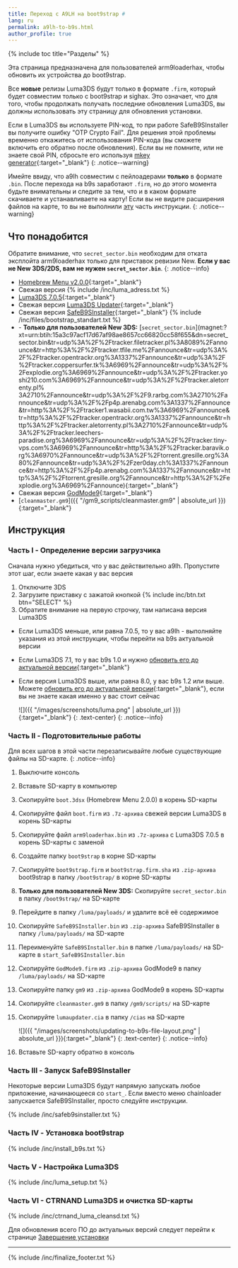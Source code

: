 ```yaml
---
title: Переход с A9LH на boot9strap #
lang: ru
permalink: a9lh-to-b9s.html
author_profile: true
---
```

{% include toc title="Разделы" %}

Эта страница предназначена для пользователей arm9loaderhax, чтобы обновить их устройства до boot9strap.

Все **новые** релизы Luma3DS будут только в формате `.firm`, который будет совместим только с boot9strap и sighax. Это означает, что для того, чтобы продолжать получать последние обновления Luma3DS, вы должны использовать эту страницу для обновления установки.

Если в Luma3DS вы используете PIN-код, то при работе SafeB9SInstaller вы получите ошибку "OTP Crypto Fail". Для решения этой проблемы временно откажитесь от использования PIN-кода (вы сможете включить его обратно после обновления). Если вы не помните, или не знаете свой PIN, сбросьте его используя [mkey generator](https://mkey.salthax.org/){:target="_blank"}
{: .notice--warning}

Имейте ввиду, что a9lh совместим с пейлоадерами **только** в формате `.bin`. После перехода на b9s заработают `.firm`, но до этого момента будьте внимательны и следите за тем, что и в каком формате скачиваете и устанавливаете на карту! Если вы не видите расширения файлов на карте, то вы не выполнили [эту](file-extensions-windows) часть инструкции. 
{: .notice--warning}

## Что понадобится

Обратите внимание, что `secret_sector.bin` необходим для отката эксплойта arm9loaderhax только для приставок ревизии New. **Если у вас не New 3DS/2DS, вам не нужен `secret_sector.bin`**.
{: .notice--info}

* [Homebrew Menu v2.0.0](https://github.com/fincs/new-hbmenu/releases/latest){:target="_blank"}
* Свежая версия {% include /inc/luma_adress.txt %}
* [Luma3DS 7.0.5](https://github.com/AuroraWright/Luma3DS/releases/tag/v7.0.5){:target="_blank"}
* Свежая версия [Luma3DS Updater](https://github.com/KunoichiZ/lumaupdate/releases/latest){:target="_blank"}
* Свежая версия [SafeB9SInstaller](https://github.com/d0k3/SafeB9SInstaller/releases/latest){:target="_blank"}
{% include /inc/files/bootstrap_standart.txt %}
* <i class="fa fa-magnet" aria-hidden="true" title="Это magnet-ссылка. Воспользуйтесь торрент-клиентом, чтобы скачать этот файл."></i> - **Только для пользователей New 3DS:** [`secret_sector.bin`](magnet:?xt=urn:btih:15a3c97acf17d67af98ae8657cc66820cc58f655&dn=secret_sector.bin&tr=udp%3A%2F%2Ftracker.filetracker.pl%3A8089%2Fannounce&tr=http%3A%2F%2Ftracker.tfile.me%2Fannounce&tr=udp%3A%2F%2Ftracker.opentrackr.org%3A1337%2Fannounce&tr=udp%3A%2F%2Ftracker.coppersurfer.tk%3A6969%2Fannounce&tr=udp%3A%2F%2Fexplodie.org%3A6969%2Fannounce&tr=udp%3A%2F%2Ftracker.yoshi210.com%3A6969%2Fannounce&tr=udp%3A%2F%2Ftracker.aletorrenty.pl% 3A2710%2Fannounce&tr=udp%3A%2F%2F9.rarbg.com%3A2710%2Fannounce&tr=udp%3A%2F%2Fp4p.arenabg.com%3A1337%2Fannounce&tr=http%3A%2F%2Ftracker1.wasabii.com.tw%3A6969%2Fannounce&tr=http%3A%2F%2Ftracker.opentrackr.org%3A1337%2Fannounce&tr=http%3A%2F%2Ftracker.aletorrenty.pl%3A2710%2Fannounce&tr=udp%3A%2F%2Ftracker.leechers-paradise.org%3A6969%2Fannounce&tr=udp%3A%2F%2Ftracker.tiny-vps.com%3A6969%2Fannounce&tr=http%3A%2F%2Ftracker.baravik.org%3A6970%2Fannounce&tr=udp%3A%2F%2Ftorrent.gresille.org%3A80%2Fannounce&tr=udp%3A%2F%2Fzer0day.ch%3A1337%2Fannounce&tr=http%3A%2F%2Fp4p.arenabg.com%3A1337%2Fannounce&tr=http%3A%2F%2Ftorrent.gresille.org%2Fannounce&tr=http%3A%2F%2Fexplodie.org%3A6969%2Fannounce){:target="_blank"}
* Свежая версия [GodMode9](https://github.com/d0k3/GodMode9/releases/latest){:target="_blank"}
* [`cleanmaster.gm9`]({{ "/gm9_scripts/cleanmaster.gm9" | absolute_url }}){:target="_blank"}

## Инструкция

### Часть I - Определение версии загрузчика 

Сначала нужно убедиться, что у вас действительно a9lh. Пропустите этот шаг, если знаете какая у вас версия 

1. Отключите 3DS
1. Загрузите приставку с зажатой кнопкой {% include inc/btn.txt btn="SELECT" %}
1. Обратите внимание на первую строчку, там написана версия Luma3DS
  + Если Luma3DS меньше, или равна 7.0.5, то у вас a9lh - выполняйте указания из этой инструкции, чтобы перейти на b9s актуальной версии
  + Если Luma3DS 7.1, то у вас b9s 1.0 и нужно [обновить его до актуальной версии](updating-b9s){:target="_blank"}
  + Если версия Luma3DS выше, или равна 8.0, у вас b9s 1.2 или выше. Можете [обновить его до актуальной версии](updating-b9s){:target="_blank"}, если вы не знаете какая именно у вас стоит сейчас

    ![]({{ "/images/screenshots/luma.png" | absolute_url }}){:target="_blank"}
	{: .text-center}
    {: .notice--info}

### Часть II - Подготовительные работы

Для всех шагов в этой части перезаписывайте любые существующие файлы на SD-карте.
{: .notice--info}

1. Выключите консоль
1. Вставьте SD-карту в компьютер
1. Скопируйте `boot.3dsx` (Homebrew Menu 2.0.0) в корень SD-карты
1. Скопируйте файл `boot.firm` из `.7z-архива` свежей версии Luma3DS в корень SD-карты
1. Скопируйте файл `arm9loaderhax.bin` из `.7z-архива` с  Luma3DS 7.0.5 в корень SD-карты с заменой
1. Создайте папку `boot9strap` в корне SD-карты
1. Скопируйте `boot9strap.firm` и `boot9strap.firm.sha` из `.zip-архива` boot9strap в папку `/boot9strap/` в корне SD-карты
1. **Только для пользователей New 3DS:** Скопируйте `secret_sector.bin` в папку `/boot9strap/` на SD-карте
1. Перейдите в папку `/luma/payloads/` и удалите всё её содержимое
1. Скопируйте `SafeB9SInstaller.bin` из `.zip-архива` SafeB9SInstaller в папку `/luma/payloads/` на SD-карте
1. Переименуйте `SafeB9SInstaller.bin` в папке `/luma/payloads/` на SD-карте в `start_SafeB9SInstaller.bin`
1. Скопируйте `GodMode9.firm` из `.zip-архива` GodMode9 в папку `/luma/payloads/` на SD-карте
1. Скопируйте папку `gm9` из `.zip-архива` GodMode9 в корень SD-карты
1. Скопируйте `cleanmaster.gm9` в папку `/gm9/scripts/` на SD-карте
1. Скопируйте `lumaupdater.cia` в папку `/cias` на SD-карте

    ![]({{ "/images/screenshots/updating-to-b9s-file-layout.png" | absolute_url }}){:target="_blank"}
	{: .text-center}
    {: .notice--info}

1. Вставьте SD-карту обратно в консоль

### Часть III - Запуск SafeB9SInstaller

Некоторые версии Luma3DS будут напрямую запускать любое приложение, начинающееся со `start_`. Если вместо меню chainloader запускается SafeB9SInstaller, просто следуйте инструкции.

{% include /inc/safeb9sinstaller.txt %}
  
### Часть IV - Установка boot9strap

{% include /inc/install_b9s.txt %}

### Часть V - Настройка Luma3DS

{% include /inc/luma_setup.txt %}

### Часть VI - CTRNAND Luma3DS и очистка SD-карты 

{% include /inc/ctrnand_luma_cleansd.txt %}
  
Для обновления всего ПО до актуальных версий следует перейти к странице [Завершение установки](finalizing-setup)

___

{% include /inc/finalize_footer.txt %}